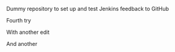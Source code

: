 Dummy repository to set up and test Jenkins feedback to GitHub

Fourth try

With another edit

And another
